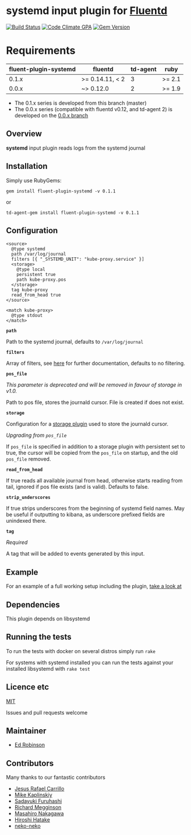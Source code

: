 # systemd input plugin for [Fluentd](http://github.com/fluent/fluentd)

[![Build Status](https://travis-ci.org/reevoo/fluent-plugin-systemd.svg?branch=master)](https://travis-ci.org/reevoo/fluent-plugin-systemd) [![Code Climate GPA](https://codeclimate.com/github/reevoo/fluent-plugin-systemd/badges/gpa.svg)](https://codeclimate.com/github/reevoo/fluent-plugin-systemd) [![Gem Version](https://badge.fury.io/rb/fluent-plugin-systemd.svg)](https://rubygems.org/gems/fluent-plugin-systemd)

# Requirements <a name="requirements"></a>


|fluent-plugin-systemd|fluentd|td-agent|ruby|
|----|----|----|----|
| 0.1.x | >= 0.14.11, < 2 | 3 | >= 2.1 |
| 0.0.x | ~> 0.12.0       | 2 | >= 1.9  |

* The 0.1.x series is developed from this branch (master)
* The 0.0.x series (compatible with fluentd v0.12, and td-agent 2) is developed on the [0.0.x branch](https://github.com/reevoo/fluent-plugin-systemd/tree/0.0.x)

## Overview

**systemd** input plugin reads logs from the systemd journal

## Installation

Simply use RubyGems:

    gem install fluent-plugin-systemd -v 0.1.1

or

    td-agent-gem install fluent-plugin-systemd -v 0.1.1

## Configuration

    <source>
      @type systemd
      path /var/log/journal
      filters [{ "_SYSTEMD_UNIT": "kube-proxy.service" }]
      <storage>
        @type local
        persistent true
        path kube-proxy.pos
      </storage>
      tag kube-proxy
      read_from_head true
    </source>

    <match kube-proxy>
      @type stdout
    </match>

**`path`**

Path to the systemd journal, defaults to `/var/log/journal`

**`filters`**

Array of filters, see [here](http://www.rubydoc.info/gems/systemd-journal/Systemd%2FJournal%2FFilterable%3Afilter) for further
documentation, defaults to no filtering.

**`pos_file`**

_This parameter is deprecated and will be removed in favour of storage in v1.0._


Path to pos file, stores the journald cursor. File is created if does not exist.

**`storage`**

Configuration for a [storage plugin](http://docs.fluentd.org/v0.14/articles/storage-plugin-overview) used to store the journald cursor.

_Upgrading from `pos_file`_

If `pos_file` is specified in addition to a storage plugin with persistent set to true, the cursor will be
copied from the `pos_file` on startup, and the old `pos_file` removed.

**`read_from_head`**

If true reads all available journal from head, otherwise starts reading from tail,
 ignored if pos file exists (and is valid). Defaults to false.

**`strip_underscores`**

If true strips underscores from the beginning of systemd field names.
May be useful if outputting to kibana, as underscore prefixed fields are unindexed there.

**`tag`**

_Required_ 

A tag that will be added to events generated by this input.

## Example

For an example of a full working setup including the plugin, [take a look at](https://github.com/assemblyline/fluentd)

## Dependencies

This plugin depends on libsystemd

## Running the tests

To run the tests with docker on several distros simply run `rake`

For systems with systemd installed you can run the tests against your installed libsystemd with `rake test`

## Licence etc

[MIT](LICENCE)

Issues and pull requests welcome

## Maintainer

* [Ed Robinson](https://github.com/errm)

## Contributors

Many thanks to our fantastic contributors

* [Jesus Rafael Carrillo](https://github.com/jescarri)
* [Mike Kaplinskiy](https://github.com/mikekap)
* [Sadayuki Furuhashi](https://github.com/frsyuki)
* [Richard Megginson](https://github.com/richm)
* [Masahiro Nakagawa](https://github.com/repeatedly)
* [Hiroshi Hatake](https://github.com/cosmo0920)
* [neko-neko](https://github.com/neko-neko)
